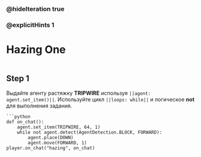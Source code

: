 
### @hideIteration true 
### @explicitHints 1


# Hazing One
```python
```

## Step 1
Выдайте агенту растяжку **TRIPWIRE** используя ``||agent: agent.set_item()||``. Используйте цикл ``||loops: while||`` и логическое **not** для выполнения задания.

```ghost
```python
def on_chat():
    agent.set_item(TRIPWIRE, 64, 1)
    while not agent.detect(AgentDetection.BLOCK, FORWARD):
        agent.place(DOWN)
        agent.move(FORWARD, 1)
player.on_chat("hazing", on_chat)
```

